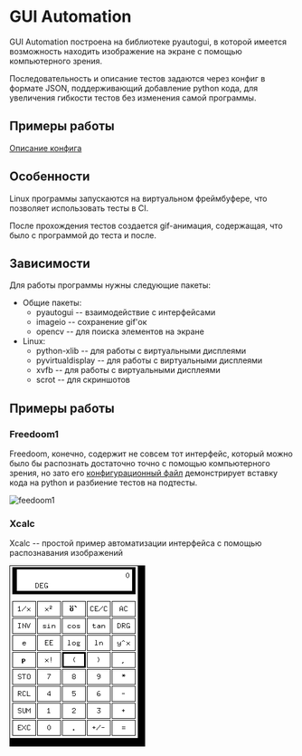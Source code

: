 # GUI Automation

GUI Automation построена на библиотеке pyautogui, в которой имеется
возможность находить изображение на экране с помощью компьютерного зрения.

Последовательность и описание тестов задаются через конфиг в формате 
JSON, поддерживающий добавление python кода, для увеличения гибкости тестов
без изменения самой программы.

## Примеры работы

[Описание конфига](examples/README.md)

## Особенности

Linux программы запускаются на виртуальном фреймбуфере, что позволяет
использовать тесты в CI.

После прохождения тестов создается gif-анимация, содержащая, что было с программой до
теста и после.

## Зависимости

Для работы программы нужны следующие пакеты:
 + Общие пакеты:
   - pyautogui -- взаимодействие с интерфейсами
   - imageio -- сохранение gif'ок
   - opencv -- для поиска элементов на экране
 + Linux:
   - python-xlib -- для работы с виртуальными дисплеями
   - pyvirtualdisplay -- для работы с виртуальными дисплеями
   - xvfb -- для работы с виртуальными дисплеями
   - scrot -- для скриншотов

## Примеры работы

### Freedoom1

Freedoom, конечно, содержит не совсем тот интерфейс, который можно
было бы распознать достаточно точно с помощью компьютерного зрения,
но зато его [конфигурационный файл](examples/freedoom1.json)
демонстрирует вставку кода на python и разбиение тестов на подтесты.

![feedoom1](gif/freedoom1.gif)

### Xcalc

Xcalc -- простой пример автоматизации интерфейса с помощью 
распознавания изображений

![xcalc](gif/xcalc.gif)
